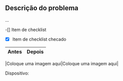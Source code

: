 ## Descrição do problema

...

-[] Item de checklist
-[x] Item de checklist checado

|Antes|Depois|
|---|---|

|Coloque uma imagem aqui|Coloque uma imagem aqui|

Dispositivo: 



